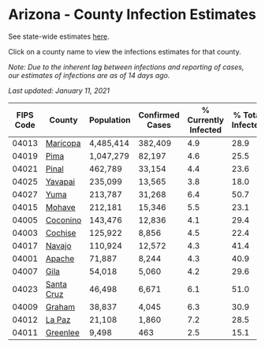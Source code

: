 # Arizona - County Infection Estimates

See state-wide estimates [here](/infections/us-az).

Click on a county name to view the infections estimates for that county.

*Note: Due to the inherent lag between infections and reporting of cases, our estimates of infections are as of 14 days ago.*

*Last updated: January 11, 2021*

|   FIPS Code |                   County |   Population |   Confirmed Cases |   % Currently Infected |   % Total Infected |
|-------------|--------------------------|--------------|-------------------|------------------------|--------------------|
|       04013 |     [Maricopa](maricopa) |    4,485,414 |           382,409 |                    4.9 |               28.9 |
|       04019 |             [Pima](pima) |    1,047,279 |            82,197 |                    4.6 |               25.5 |
|       04021 |           [Pinal](pinal) |      462,789 |            33,154 |                    4.4 |               23.6 |
|       04025 |       [Yavapai](yavapai) |      235,099 |            13,565 |                    3.8 |               18.0 |
|       04027 |             [Yuma](yuma) |      213,787 |            31,268 |                    6.4 |               50.7 |
|       04015 |         [Mohave](mohave) |      212,181 |            15,346 |                    5.5 |               23.1 |
|       04005 |     [Coconino](coconino) |      143,476 |            12,836 |                    4.1 |               29.4 |
|       04003 |       [Cochise](cochise) |      125,922 |             8,856 |                    4.5 |               22.4 |
|       04017 |         [Navajo](navajo) |      110,924 |            12,572 |                    4.3 |               41.4 |
|       04001 |         [Apache](apache) |       71,887 |             8,244 |                    4.3 |               40.9 |
|       04007 |             [Gila](gila) |       54,018 |             5,060 |                    4.2 |               29.6 |
|       04023 | [Santa Cruz](santa-cruz) |       46,498 |             6,671 |                    6.1 |               51.0 |
|       04009 |         [Graham](graham) |       38,837 |             4,045 |                    6.3 |               30.9 |
|       04012 |         [La Paz](la-paz) |       21,108 |             1,860 |                    7.2 |               28.5 |
|       04011 |     [Greenlee](greenlee) |        9,498 |               463 |                    2.5 |               15.1 |